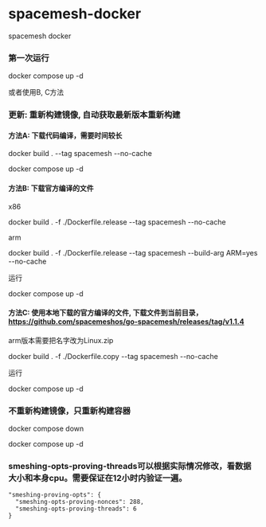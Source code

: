 # spacemesh-docker

spacemesh docker

### 第一次运行

docker compose up -d

或者使用B, C方法

### 更新: 重新构建镜像, 自动获取最新版本重新构建

#### 方法A: 下载代码编译，需要时间较长
docker build . --tag spacemesh --no-cache

docker compose up -d

#### 方法B: 下载官方编译的文件
x86

docker build . -f ./Dockerfile.release --tag spacemesh --no-cache

arm

docker build . -f ./Dockerfile.release --tag spacemesh --build-arg ARM=yes --no-cache

运行

docker compose up -d

#### 方法C: 使用本地下载的官方编译的文件, 下载文件到当前目录，https://github.com/spacemeshos/go-spacemesh/releases/tag/v1.1.4 
arm版本需要把名字改为Linux.zip

docker build . -f ./Dockerfile.copy --tag spacemesh --no-cache

运行

docker compose up -d

### 不重新构建镜像，只重新构建容器

docker compose down

docker compose up -d

### smeshing-opts-proving-threads可以根据实际情况修改，看数据大小和本身cpu。需要保证在12小时内验证一遍。
```
"smeshing-proving-opts": {
  "smeshing-opts-proving-nonces": 288,
  "smeshing-opts-proving-threads": 6
}
```


